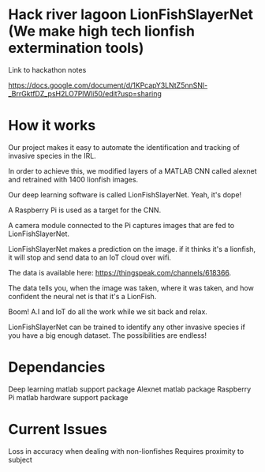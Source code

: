 # Hack river lagoon LionFishSlayerNet (We make high tech lionfish extermination tools)
  Link to hackathon notes
  
  https://docs.google.com/document/d/1KPcapY3LNtZ5nnSNl-_BrrGktfDZ_psH2LO7PlWli50/edit?usp=sharing
  
# How it works

  Our project makes it easy to automate the identification and tracking of invasive species in the IRL.

  In order to achieve this, we modified layers of a MATLAB CNN called alexnet and retrained with 1400 lionfish 
  images.

  Our deep learning software is called LionFishSlayerNet. Yeah, it's dope!

  A Raspberry Pi is used as a target for the CNN.

  A camera module connected to the Pi captures images that are fed to LionFishSlayerNet.

  LionFishSlayerNet makes a prediction on the image. 
  if it thinks it's a lionfish, it will stop and send data to an IoT cloud over wifi.

  The data is available here: https://thingspeak.com/channels/618366.

  The data tells you, when the image was taken, where it was taken, and how confident the neural net is that it's a 
  LionFish.

  Boom! A.I and IoT do all the work while we sit back and relax.

  LionFishSlayerNet can be trained to identify any other invasive species if you have a big enough dataset. The 
  possibilities are endless!

  
# Dependancies
  Deep learning matlab support package
  Alexnet matlab package
  Raspberry Pi matlab hardware support package
  
# Current Issues
  Loss in accuracy when dealing with non-lionfishes
  Requires proximity to subject
  
